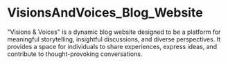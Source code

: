 # VisionsAndVoices_Blog_Website
"Visions &amp; Voices" is a dynamic blog website designed to be a platform for meaningful storytelling, insightful discussions, and diverse perspectives. It provides a space for individuals to share experiences, express ideas, and contribute to thought-provoking conversations.
